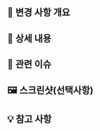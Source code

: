 ## 📌 변경 사항 개요

<!-- 이 PR에서 수행한 변경 사항에 대한 간략한 설명 -->

## 📝 상세 내용

<!-- 구현 내용에 대한 자세한 설명 -->

## 🔗 관련 이슈

<!-- 관련된 이슈 번호 (예: Resolves: #123) -->

## 🖼️ 스크린샷(선택사항)

<!-- UI 변경이 있는 경우 변경 전/후 스크린샷 -->

## 💡 참고 사항